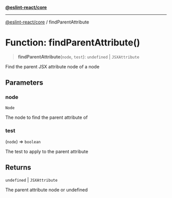 [**@eslint-react/core**](../README.md)

***

[@eslint-react/core](../README.md) / findParentAttribute

# Function: findParentAttribute()

> **findParentAttribute**(`node`, `test`): `undefined` \| `JSXAttribute`

Find the parent JSX attribute node of a node

## Parameters

### node

`Node`

The node to find the parent attribute of

### test

(`node`) => `boolean`

The test to apply to the parent attribute

## Returns

`undefined` \| `JSXAttribute`

The parent attribute node or undefined

